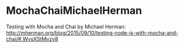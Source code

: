 # MochaChaiMichaelHerman
Testing with Mocha and Chai by Michael Herman: http://mherman.org/blog/2015/09/10/testing-node-js-with-mocha-and-chai/#.WvsXStMvzy8
